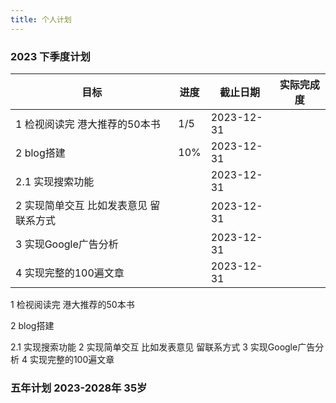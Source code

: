 ```yaml
---
title: 个人计划
---
```


###   2023 下季度计划 

| 目标                                   | 进度 | 截止日期   | 实际完成度 |
| -------------------------------------- | ---- | ---------- | ---------- |
| 1 检视阅读完 港大推荐的50本书          | 1/5  | 2023-12-31 |            |
| 2 blog搭建                             | 10%  | 2023-12-31 |            |
| 2.1 实现搜索功能                       |      | 2023-12-31 |            |
| 2 实现简单交互 比如发表意见 留联系方式 |      | 2023-12-31 |            |
| 3 实现Google广告分析                   |      | 2023-12-31 |            |
| 4 实现完整的100遍文章                  |      | 2023-12-31 |            |

1 检视阅读完 港大推荐的50本书 

2 blog搭建 

2.1 实现搜索功能  2 实现简单交互 比如发表意见 留联系方式 3 实现Google广告分析  4 实现完整的100遍文章



### 五年计划 2023-2028年 35岁 

